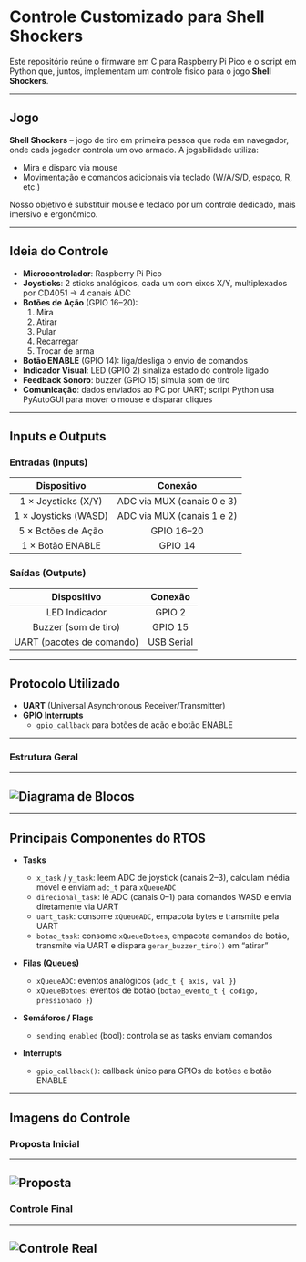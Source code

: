 # Controle Customizado para Shell Shockers

Este repositório reúne o firmware em C para Raspberry Pi Pico e o script em Python que, juntos, implementam um controle físico para o jogo **Shell Shockers**.

---

## Jogo

**Shell Shockers** – jogo de tiro em primeira pessoa que roda em navegador, onde cada jogador controla um ovo armado. A jogabilidade utiliza:
- Mira e disparo via mouse  
- Movimentação e comandos adicionais via teclado (W/A/S/D, espaço, R, etc.)  

Nosso objetivo é substituir mouse e teclado por um controle dedicado, mais imersivo e ergonômico.

---

## Ideia do Controle

- **Microcontrolador**: Raspberry Pi Pico  
- **Joysticks**: 2 sticks analógicos, cada um com eixos X/Y, multiplexados por CD4051 → 4 canais ADC  
- **Botões de Ação** (GPIO 16–20):  
  1. Mira   
  2. Atirar   
  3. Pular   
  4. Recarregar   
  5. Trocar de arma   
- **Botão ENABLE** (GPIO 14): liga/desliga o envio de comandos  
- **Indicador Visual**: LED (GPIO 2) sinaliza estado do controle ligado  
- **Feedback Sonoro**: buzzer (GPIO 15) simula som de tiro  
- **Comunicação**: dados enviados ao PC por UART; script Python usa PyAutoGUI para mover o mouse e disparar cliques

---

## Inputs e Outputs

### Entradas (Inputs)

| Dispositivo               | Conexão           |
|:-------------------------:|:-----------------:|
| 1 × Joysticks (X/Y)       | ADC via MUX (canais 0 e 3) |
| 1 × Joysticks (WASD)      | ADC via MUX (canais 1 e 2) |
| 5 × Botões de Ação        | GPIO 16–20        |
| 1 × Botão ENABLE          | GPIO 14           |

### Saídas (Outputs)

| Dispositivo              | Conexão           |
|:------------------------:|:-----------------:|
| LED Indicador            | GPIO 2            |
| Buzzer (som de tiro)     | GPIO 15           |
| UART (pacotes de comando)| USB Serial        |

---

## Protocolo Utilizado

- **UART** (Universal Asynchronous Receiver/Transmitter)  
- **GPIO Interrupts**  
  - `gpio_callback` para botões de ação e botão ENABLE  
---

### Estrutura Geral

---
![Diagrama de Blocos](assets/diagrama_de_blocos.jpg)
---

---

## Principais Componentes do RTOS

- **Tasks**  
  - `x_task` / `y_task`: leem ADC de joystick (canais 2–3), calculam média móvel e enviam `adc_t` para `xQueueADC`  
  - `direcional_task`: lê ADC (canais 0–1) para comandos WASD e envia diretamente via UART  
  - `uart_task`: consome `xQueueADC`, empacota bytes e transmite pela UART  
  - `botao_task`: consome `xQueueBotoes`, empacota comandos de botão, transmite via UART e dispara `gerar_buzzer_tiro()` em “atirar”  

- **Filas (Queues)**  
  - `xQueueADC`: eventos analógicos (`adc_t { axis, val }`)  
  - `xQueueBotoes`: eventos de botão (`botao_evento_t { codigo, pressionado }`)  

- **Semáforos / Flags**  
  - `sending_enabled` (bool): controla se as tasks enviam comandos  

- **Interrupts**  
  - `gpio_callback()`: callback único para GPIOs de botões e botão ENABLE  

---

## Imagens do Controle

### Proposta Inicial

---
![Proposta](assets/proposta.jpg)
---

### Controle Final

---
![Controle Real](assets/real.jpg)
---


